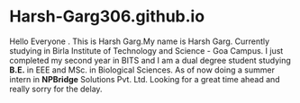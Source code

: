 # Harsh-Garg306.github.io
Hello Everyone . This is Harsh Garg.My name is Harsh Garg.
Currently studying in Birla Institute of Technology and Science - Goa Campus. 
I just completed my second year in BITS and I am a dual degree student studying **B.E.** in EEE and MSc. in Biological Sciences. As of now doing a summer intern in **NPBridge** Solutions Pvt. Ltd. Looking for a great time ahead and really sorry for the delay.